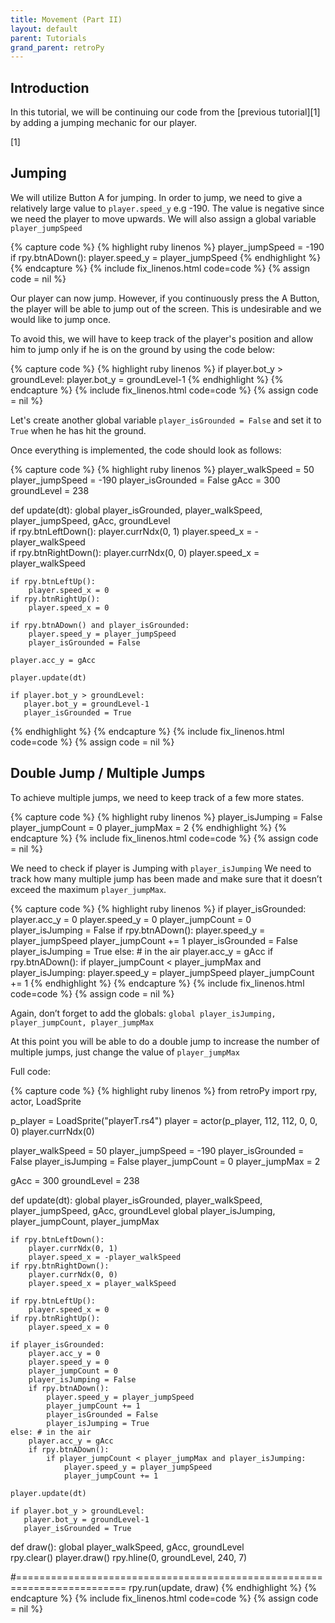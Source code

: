 ```yaml
---
title: Movement (Part II)
layout: default
parent: Tutorials
grand_parent: retroPy
---
```


## Introduction

In this tutorial, we will be continuing our code from the [previous tutorial][1] by adding a jumping mechanic for our player.

[1]

## Jumping

We will utilize Button A for jumping. In order to jump, we need to give a relatively large value to `player.speed_y` e.g -190. The value is negative since we need the player to move upwards. We will also assign a global variable `player_jumpSpeed`

{% capture code %}
{% highlight ruby linenos %}
player_jumpSpeed = -190
if rpy.btnADown():
    player.speed_y = player_jumpSpeed
{% endhighlight %}
{% endcapture %}
{% include fix_linenos.html code=code %}
{% assign code = nil %}

Our player can now jump. However, if you continuously press the A Button, the player will be able to jump out of the screen. This is undesirable and we would like to jump once.

To avoid this, we will have to keep track of the player's position and allow him to jump only if he is on the ground by using the code below:

{% capture code %}
{% highlight ruby linenos %}
    if player.bot_y > groundLevel:
       player.bot_y = groundLevel-1
{% endhighlight %}
{% endcapture %}
{% include fix_linenos.html code=code %}
{% assign code = nil %}

Let's create another global variable `player_isGrounded = False` and set it to `True` when he has hit the ground.

Once everything is implemented, the code should look as follows:

{% capture code %}
{% highlight ruby linenos %}
player_walkSpeed = 50
player_jumpSpeed = -190
player_isGrounded = False
gAcc = 300
groundLevel = 238

def update(dt):
    global player_isGrounded, player_walkSpeed, player_jumpSpeed, gAcc, groundLevel     
    if rpy.btnLeftDown():
        player.currNdx(0, 1)
        player.speed_x = -player_walkSpeed        
    if rpy.btnRightDown():
        player.currNdx(0, 0)
        player.speed_x = player_walkSpeed
        
    if rpy.btnLeftUp():
        player.speed_x = 0
    if rpy.btnRightUp():
        player.speed_x = 0

    if rpy.btnADown() and player_isGrounded:
        player.speed_y = player_jumpSpeed
        player_isGrounded = False

    player.acc_y = gAcc

    player.update(dt)
    
    if player.bot_y > groundLevel:
       player.bot_y = groundLevel-1
       player_isGrounded = True
{% endhighlight %}
{% endcapture %}
{% include fix_linenos.html code=code %}
{% assign code = nil %}

## Double Jump / Multiple Jumps

To achieve multiple jumps, we need to keep track of a few more states.

{% capture code %}
{% highlight ruby linenos %}
player_isJumping = False
player_jumpCount = 0
player_jumpMax = 2
{% endhighlight %}
{% endcapture %}
{% include fix_linenos.html code=code %}
{% assign code = nil %}

We need to check if player is Jumping with `player_isJumping`
We need to track how many multiple jump has been made and make sure that it doesn’t exceed the maximum `player_jumpMax`.

{% capture code %}
{% highlight ruby linenos %}
    if player_isGrounded:
        player.acc_y = 0
        player.speed_y = 0
        player_jumpCount = 0
        player_isJumping = False
        if rpy.btnADown():
            player.speed_y = player_jumpSpeed
            player_jumpCount += 1
            player_isGrounded = False
            player_isJumping = True
    else: # in the air
        player.acc_y = gAcc
        if rpy.btnADown():
            if player_jumpCount < player_jumpMax and player_isJumping:
                player.speed_y = player_jumpSpeed
                player_jumpCount += 1
{% endhighlight %}
{% endcapture %}
{% include fix_linenos.html code=code %}
{% assign code = nil %}

Again, don’t forget to add the globals:
    `global player_isJumping, player_jumpCount, player_jumpMax`

At this point you will be able to do a double jump to increase the number of multiple jumps, just change the value of `player_jumpMax`

Full code:

{% capture code %}
{% highlight ruby linenos %}
from retroPy import rpy, actor, LoadSprite

p_player = LoadSprite("playerT.rs4")
player = actor(p_player, 112, 112, 0, 0, 0)
player.currNdx(0)

player_walkSpeed = 50
player_jumpSpeed = -190
player_isGrounded = False
player_isJumping = False
player_jumpCount = 0
player_jumpMax = 2

gAcc = 300
groundLevel = 238

def update(dt):
    global player_isGrounded, player_walkSpeed, player_jumpSpeed, gAcc, groundLevel
    global player_isJumping, player_jumpCount, player_jumpMax
    
    if rpy.btnLeftDown():
        player.currNdx(0, 1)
        player.speed_x = -player_walkSpeed        
    if rpy.btnRightDown():
        player.currNdx(0, 0)
        player.speed_x = player_walkSpeed
        
    if rpy.btnLeftUp():
        player.speed_x = 0
    if rpy.btnRightUp():
        player.speed_x = 0

    if player_isGrounded:
        player.acc_y = 0
        player.speed_y = 0
        player_jumpCount = 0
        player_isJumping = False
        if rpy.btnADown():
            player.speed_y = player_jumpSpeed
            player_jumpCount += 1
            player_isGrounded = False
            player_isJumping = True
    else: # in the air
        player.acc_y = gAcc
        if rpy.btnADown():
            if player_jumpCount < player_jumpMax and player_isJumping:
                player.speed_y = player_jumpSpeed
                player_jumpCount += 1
    
    player.update(dt)
    
    if player.bot_y > groundLevel:
       player.bot_y = groundLevel-1
       player_isGrounded = True
        
def draw():
    global player_walkSpeed, gAcc, groundLevel     
    rpy.clear()
    player.draw()
    rpy.hline(0, groundLevel, 240, 7)
    
#=========================================================================
rpy.run(update, draw)
{% endhighlight %}
{% endcapture %}
{% include fix_linenos.html code=code %}
{% assign code = nil %}
